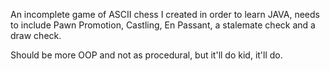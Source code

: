 An incomplete game of ASCII chess I created in order to learn JAVA, needs to include Pawn Promotion, Castling, En Passant, a stalemate check and a draw check. 

Should be more OOP and not as procedural, but it'll do kid, it'll do.
